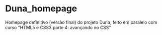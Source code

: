 # Duna_homepage
Homepage definitivo (versão final) do projeto Duna, feito em paralelo com curso "HTML5 e CSS3 parte 4: avançando no CSS"
